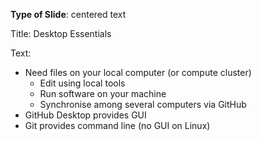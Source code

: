 **Type of Slide**: centered text

Title: Desktop Essentials

Text: 

* Need files on your local computer (or compute cluster)
  * Edit using local tools
  * Run software on your machine
  * Synchronise among several computers via GitHub
* GitHub Desktop provides GUI
* Git provides command line (no GUI on Linux)

